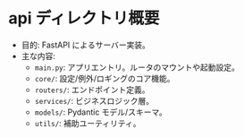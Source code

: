 # api ディレクトリ概要

- 目的: FastAPI によるサーバー実装。
- 主な内容:
  - `main.py`: アプリエントリ。ルータのマウントや起動設定。
  - `core/`: 設定/例外/ロギングのコア機能。
  - `routers/`: エンドポイント定義。
  - `services/`: ビジネスロジック層。
  - `models/`: Pydantic モデル/スキーマ。
  - `utils/`: 補助ユーティリティ。

